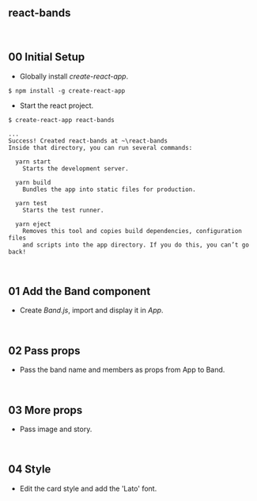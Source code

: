 ## react-bands

&nbsp;
## 00 Initial Setup

* Globally install *create-react-app*.

```
$ npm install -g create-react-app
```

* Start the react project.

```
$ create-react-app react-bands

...
Success! Created react-bands at ~\react-bands
Inside that directory, you can run several commands:

  yarn start
    Starts the development server.

  yarn build
    Bundles the app into static files for production.

  yarn test
    Starts the test runner.

  yarn eject
    Removes this tool and copies build dependencies, configuration files
    and scripts into the app directory. If you do this, you can’t go back!
```

&nbsp;
## 01 Add the Band component

* Create *Band.js*, import and display it in *App*.


&nbsp;
## 02 Pass props

* Pass the band name and members as props from App to Band.

&nbsp;
## 03 More props

* Pass image and story.


&nbsp;
## 04 Style

* Edit the card style and add the 'Lato' font. 
